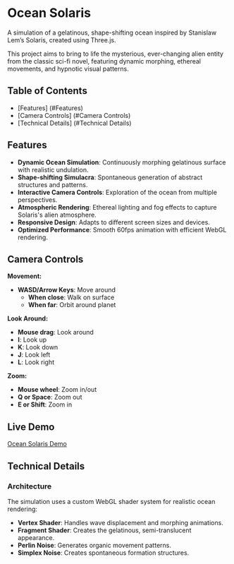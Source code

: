 # Ocean Solaris

A simulation of a gelatinous, shape-shifting ocean inspired by Stanislaw Lem’s Solaris, created using Three.js.

This project aims to bring to life the mysterious, ever-changing alien entity from the classic sci-fi novel, featuring dynamic morphing, ethereal movements, and hypnotic visual patterns. 

## Table of Contents
- [Features] (#Features)
- [Camera Controls] (#Camera Controls)
- [Technical Details] (#Technical Details)

## Features

- **Dynamic Ocean Simulation**: Continuously morphing gelatinous surface with realistic undulation.
- **Shape-shifting Simulacra**: Spontaneous generation of abstract structures and patterns.
- **Interactive Camera Controls**: Exploration of the ocean from multiple perspectives.
- **Atmospheric Rendering**: Ethereal lighting and fog effects to capture Solaris's alien atmosphere.
- **Responsive Design**: Adapts to different screen sizes and devices.
- **Optimized Performance**: Smooth 60fps animation with efficient WebGL rendering. 

## Camera Controls

**Movement:**
- **WASD/Arrow Keys**: Move around
  - **When close**: Walk on surface
  - **When far**: Orbit around planet

**Look Around:**
- **Mouse drag**: Look around
- **I**: Look up
- **K**: Look down
- **J**: Look left
- **L**: Look right

**Zoom:**
- **Mouse wheel**: Zoom in/out
- **Q or Space**: Zoom out
- **E or Shift**: Zoom in

## Live Demo

[Ocean Solaris Demo](https://magdhamilt.github.io/ocean-solaris/)

## Technical Details

### Architecture

The simulation uses a custom WebGL shader system for realistic ocean rendering:

- **Vertex Shader**: Handles wave displacement and morphing animations. 
- **Fragment Shader**: Creates the gelatinous, semi-translucent appearance.
- **Perlin Noise**: Generates organic movement patterns.
- **Simplex Noise**: Creates spontaneous formation structures. 
